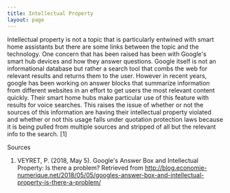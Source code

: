 ```yaml
---
title: Intellectual Property
layout: page
---
```


Intellectual property is not a topic that is particularly entwined with smart home assistants but there are some links between the topic and the technology. One concern that has been raised has been with Google's smart hub devices and how they answer questions. Google itself is not an informational database but rather a search tool that combs the web for relevant results and returns them to the user. However in recent years, google has been working on answer blocks that summarize information from different websites in an effort to get users the most relevant content quickly. Their smart home hubs make particular use of this feature with results for voice searches. This raises the issue of whether or not the sources of this information are having their intellectual property violated and whether or not this usage falls under quotation protection laws because it is being pulled from multiple sources and stripped of all but the relevant info to the search. [1]

Sources

1. VEYRET, P. (2018, May 5). Google's Answer Box and Intellectual Property: Is there a problem? Retrieved from <http://blog.economie-numerique.net/2018/05/05/googles-answer-box-and-intellectual-property-is-there-a-problem/>
